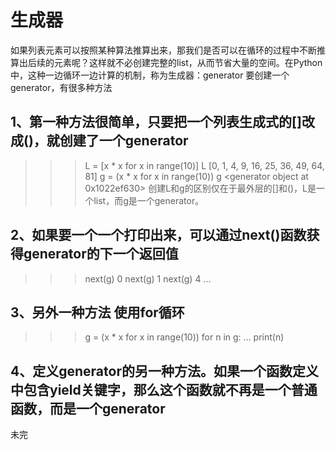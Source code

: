 # 生成器
如果列表元素可以按照某种算法推算出来，那我们是否可以在循环的过程中不断推算出后续的元素呢？这样就不必创建完整的list，从而节省大量的空间。在Python中，这种一边循环一边计算的机制，称为生成器：generator
要创建一个generator，有很多种方法 

## 1、第一种方法很简单，只要把一个列表生成式的[]改成()，就创建了一个generator

>>> L = [x * x for x in range(10)]
>>> L
[0, 1, 4, 9, 16, 25, 36, 49, 64, 81]
>>> g = (x * x for x in range(10))
>>> g
<generator object <genexpr> at 0x1022ef630>
创建L和g的区别仅在于最外层的[]和()，L是一个list，而g是一个generator。

## 2、如果要一个一个打印出来，可以通过next()函数获得generator的下一个返回值
>>> next(g)
0
>>> next(g)
1
>>> next(g)
4
...

## 3、另外一种方法 使用for循环
>>> g = (x * x for x in range(10))
>>> for n in g:
...     print(n)


## 4、定义generator的另一种方法。如果一个函数定义中包含yield关键字，那么这个函数就不再是一个普通函数，而是一个generator
未完

